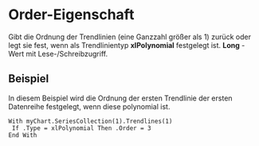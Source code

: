 
# Order-Eigenschaft

Gibt die Ordnung der Trendlinien (eine Ganzzahl größer als 1) zurück oder legt sie fest, wenn als Trendlinientyp  **xlPolynomial** festgelegt ist. **Long** -Wert mit Lese-/Schreibzugriff.


## Beispiel

In diesem Beispiel wird die Ordnung der ersten Trendlinie der ersten Datenreihe festgelegt, wenn diese polynomial ist.


```
With myChart.SeriesCollection(1).Trendlines(1) 
 If .Type = xlPolynomial Then .Order = 3 
End With
```

